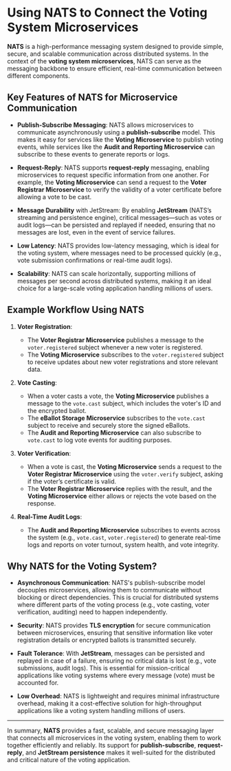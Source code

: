# Using NATS to Connect the Voting System Microservices

**NATS** is a high-performance messaging system designed to provide simple, secure, 
and scalable communication across distributed systems. In the context of the 
**voting system microservices**, NATS can serve as the messaging backbone to ensure 
efficient, real-time communication between different components.

## Key Features of NATS for Microservice Communication

- **Publish-Subscribe Messaging**: NATS allows microservices to communicate 
  asynchronously using a **publish-subscribe** model. This makes it easy for 
  services like the **Voting Microservice** to publish voting events, while services 
  like the **Audit and Reporting Microservice** can subscribe to these events to 
  generate reports or logs.
  
- **Request-Reply**: NATS supports **request-reply** messaging, enabling microservices 
  to request specific information from one another. For example, the **Voting 
  Microservice** can send a request to the **Voter Registrar Microservice** to verify 
  the validity of a voter certificate before allowing a vote to be cast.

- **Message Durability** with JetStream: By enabling **JetStream** (NATS’s streaming 
  and persistence engine), critical messages—such as votes or audit logs—can be 
  persisted and replayed if needed, ensuring that no messages are lost, even in the 
  event of service failures.

- **Low Latency**: NATS provides low-latency messaging, which is ideal for the voting 
  system, where messages need to be processed quickly (e.g., vote submission 
  confirmations or real-time audit logs).

- **Scalability**: NATS can scale horizontally, supporting millions of messages per 
  second across distributed systems, making it an ideal choice for a large-scale 
  voting application handling millions of users.

## Example Workflow Using NATS

1. **Voter Registration**:
   - The **Voter Registrar Microservice** publishes a message to the 
     `voter.registered` subject whenever a new voter is registered.
   - The **Voting Microservice** subscribes to the `voter.registered` subject to 
     receive updates about new voter registrations and store relevant data.

2. **Vote Casting**:
   - When a voter casts a vote, the **Voting Microservice** publishes a message to 
     the `vote.cast` subject, which includes the voter's ID and the encrypted ballot.
   - The **eBallot Storage Microservice** subscribes to the `vote.cast` subject to 
     receive and securely store the signed eBallots.
   - The **Audit and Reporting Microservice** can also subscribe to `vote.cast` to 
     log vote events for auditing purposes.

3. **Voter Verification**:
   - When a vote is cast, the **Voting Microservice** sends a request to the **Voter 
     Registrar Microservice** using the `voter.verify` subject, asking if the voter’s 
     certificate is valid.
   - The **Voter Registrar Microservice** replies with the result, and the **Voting 
     Microservice** either allows or rejects the vote based on the response.

4. **Real-Time Audit Logs**:
   - The **Audit and Reporting Microservice** subscribes to events across the system 
     (e.g., `vote.cast`, `voter.registered`) to generate real-time logs and reports 
     on voter turnout, system health, and vote integrity.

## Why NATS for the Voting System?

- **Asynchronous Communication**: NATS's publish-subscribe model decouples 
  microservices, allowing them to communicate without blocking or direct dependencies. 
  This is crucial for distributed systems where different parts of the voting process 
  (e.g., vote casting, voter verification, auditing) need to happen independently.
  
- **Security**: NATS provides **TLS encryption** for secure communication between 
  microservices, ensuring that sensitive information like voter registration details 
  or encrypted ballots is transmitted securely.

- **Fault Tolerance**: With **JetStream**, messages can be persisted and replayed in 
  case of a failure, ensuring no critical data is lost (e.g., vote submissions, audit 
  logs). This is essential for mission-critical applications like voting systems where 
  every message (vote) must be accounted for.

- **Low Overhead**: NATS is lightweight and requires minimal infrastructure overhead, 
  making it a cost-effective solution for high-throughput applications like a voting 
  system handling millions of users.

---

In summary, **NATS** provides a fast, scalable, and secure messaging layer that connects 
all microservices in the voting system, enabling them to work together efficiently and 
reliably. Its support for **publish-subscribe**, **request-reply**, and **JetStream 
persistence** makes it well-suited for the distributed and critical nature of the voting 
application.
